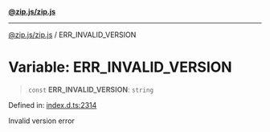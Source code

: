[**@zip.js/zip.js**](../README.md)

***

[@zip.js/zip.js](../globals.md) / ERR\_INVALID\_VERSION

# Variable: ERR\_INVALID\_VERSION

> `const` **ERR\_INVALID\_VERSION**: `string`

Defined in: [index.d.ts:2314](https://github.com/gildas-lormeau/zip.js/blob/ac43341b8867abfc96920b30361a638957ffd437/index.d.ts#L2314)

Invalid version error
